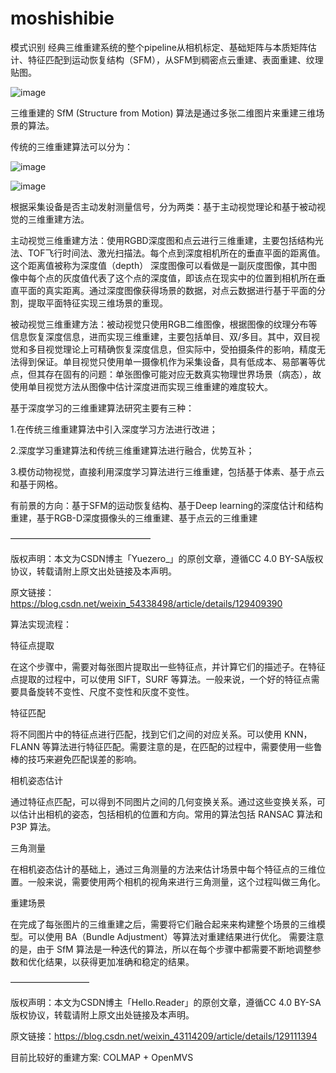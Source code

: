 # moshishibie
模式识别
经典三维重建系统的整个pipeline从相机标定、基础矩阵与本质矩阵估计、特征匹配到运动恢复结构（SFM），从SFM到稠密点云重建、表面重建、纹理贴图。

![image](https://user-images.githubusercontent.com/90848881/233792940-203f7ded-66a5-4bc1-b024-94c02a19f1fe.png)

三维重建的 SfM (Structure from Motion) 算法是通过多张二维图片来重建三维场景的算法。

传统的三维重建算法可以分为：

![image](https://user-images.githubusercontent.com/90848881/233793926-84a56bef-bf19-40fe-84b7-44cfab4850a3.png)

![image](https://user-images.githubusercontent.com/90848881/233793937-efd2f1af-71d2-4e2a-8939-58793d5df6da.png)

根据采集设备是否主动发射测量信号，分为两类：基于主动视觉理论和基于被动视觉的三维重建方法。

主动视觉三维重建方法：使用RGBD深度图和点云进行三维重建，主要包括结构光法、TOF飞行时间法、激光扫描法。每个点到深度相机所在的垂直平面的距离值。这个距离值被称为深度值（depth）
深度图像可以看做是一副灰度图像，其中图像中每个点的灰度值代表了这个点的深度值，即该点在现实中的位置到相机所在垂直平面的真实距离。通过深度图像获得场景的数据，对点云数据进行基于平面的分割，提取平面特征实现三维场景的重现。

被动视觉三维重建方法：被动视觉只使用RGB二维图像，根据图像的纹理分布等信息恢复深度信息，进而实现三维重建，主要包括单目、双/多目。其中，双目视觉和多目视觉理论上可精确恢复深度信息，但实际中，受拍摄条件的影响，精度无法得到保证。单目视觉只使用单一摄像机作为采集设备，具有低成本、易部署等优点，但其存在固有的问题：单张图像可能对应无数真实物理世界场景（病态），故使用单目视觉方法从图像中估计深度进而实现三维重建的难度较大。


基于深度学习的三维重建算法研究主要有三种：

1.在传统三维重建算法中引入深度学习方法进行改进；

2.深度学习重建算法和传统三维重建算法进行融合，优势互补；

3.模仿动物视觉，直接利用深度学习算法进行三维重建，包括基于体素、基于点云和基于网格。

有前景的方向：基于SFM的运动恢复结构、基于Deep learning的深度估计和结构重建，基于RGB-D深度摄像头的三维重建、基于点云的三维重建

————————————————

版权声明：本文为CSDN博主「Yuezero_」的原创文章，遵循CC 4.0 BY-SA版权协议，转载请附上原文出处链接及本声明。

原文链接：https://blog.csdn.net/weixin_54338498/article/details/129409390

算法实现流程：

特征点提取

在这个步骤中，需要对每张图片提取出一些特征点，并计算它们的描述子。在特征点提取的过程中，可以使用 SIFT，SURF 等算法。一般来说，一个好的特征点需要具备旋转不变性、尺度不变性和灰度不变性。

特征匹配

将不同图片中的特征点进行匹配，找到它们之间的对应关系。可以使用 KNN，FLANN 等算法进行特征匹配。需要注意的是，在匹配的过程中，需要使用一些鲁棒的技巧来避免匹配误差的影响。

相机姿态估计

通过特征点匹配，可以得到不同图片之间的几何变换关系。通过这些变换关系，可以估计出相机的姿态，包括相机的位置和方向。常用的算法包括 RANSAC 算法和 P3P 算法。

三角测量

在相机姿态估计的基础上，通过三角测量的方法来估计场景中每个特征点的三维位置。一般来说，需要使用两个相机的视角来进行三角测量，这个过程叫做三角化。

重建场景

在完成了每张图片的三维重建之后，需要将它们融合起来来构建整个场景的三维模型。可以使用 BA（Bundle Adjustment）等算法对重建结果进行优化。
需要注意的是，由于 SfM 算法是一种迭代的算法，所以在每个步骤中都需要不断地调整参数和优化结果，以获得更加准确和稳定的结果。


—————————

版权声明：本文为CSDN博主「Hello.Reader」的原创文章，遵循CC 4.0 BY-SA版权协议，转载请附上原文出处链接及本声明。

原文链接：https://blog.csdn.net/weixin_43114209/article/details/129111394

目前比较好的重建方案: COLMAP + OpenMVS
